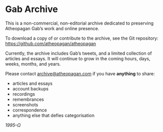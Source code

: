 # Gab Archive

This is a non-commercial, non-editorial archive dedicated to preserving
Atheopagan Gab’s work and online presence.

To download a copy of or contribute to the archive, see the Git repository:
<https://github.com/atheopagan/atheopagan>

Currently, the archive includes Gab’s tweets, and a limited collection of
articles and essays. It will continue to grow in the coming hours, days, weeks,
months, and years.

Please contact <archive@atheopagan.com> if you have **anything** to share:

- articles and essays
- account backups
- recordings
- remembrances
- screenshots
- correspondence
- anything else that defies categorisation

_1995–Ω_
